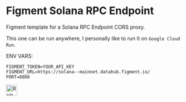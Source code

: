 # Figment Solana RPC Endpoint

Figment template for a Solana RPC Endpoint CORS proxy.

This one can be run anywhere, I personally like to run it on
`Google Cloud Run`.

ENV VARS:
```
FIGMENT_TOKEN=YOUR_API_KEY
FIGMENT_URL=https://solana--mainnet.datahub.figment.io/
PORT=8080
```

[<img src="https://storage.googleapis.com/cloudrun/button.svg" alt="Run on Google Cloud" height="30">][run_button_solana_figment_rpc_proxy]

[run_button_solana_figment_rpc_proxy]: https://deploy.cloud.run/?git_repo=https://github.com/kevinrodriguez-io/solana-figment-rpc-endpoint-cors-gcr